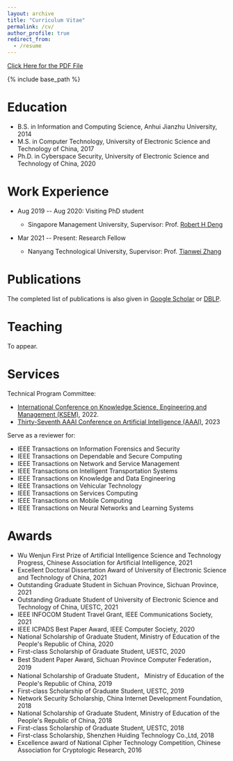 ```yaml
---
layout: archive
title: "Curriculum Vitae"
permalink: /cv/
author_profile: true
redirect_from:
  - /resume
---
```


[Click Here for the PDF File](http://guowen-xu.github.io/files/CV-Guowen-chinese.pdf)

{% include base_path %}

Education
======
* B.S. in Information and Computing Science, Anhui Jianzhu University, 2014
* M.S. in Computer Technology, University of Electronic Science and Technology of China, 2017
* Ph.D. in Cyberspace Security, University of Electronic Science and Technology of China, 2020

Work Experience
======
* Aug 2019 -- Aug 2020: Visiting PhD student
  * Singapore Management University, Supervisor: Prof. [Robert H Deng](http://www.mysmu.edu/faculty/robertdeng/)

* Mar 2021 -- Present: Research Fellow
  * Nanyang Technological University, Supervisor: Prof. [Tianwei Zhang](https://personal.ntu.edu.sg/tianwei.zhang/)


Publications
======
  The completed list of publications is also given in [Google Scholar](https://scholar.google.com.hk/citations?user=MDKdG80AAAAJ&hl=zh-CN) or [DBLP](https://dblp.org/pid/87/10142.html).
  
Teaching
======
To appear.
  
Services
======
Technical Program Committee:
* [International Conference on Knowledge Science, Engineering and Management (KSEM)](https://ksem22.smart-conf.net/committee.html), 2022.
* [Thirty-Seventh AAAI Conference on Artificial Intelligence (AAAI)](https://aaai.org/Conferences/AAAI-23/), 2023

Serve as a reviewer for:
* IEEE Transactions on Information Forensics and Security
* IEEE Transactions on Dependable and Secure Computing
* IEEE Transactions on Network and Service Management
* IEEE Transactions on Intelligent Transportation Systems
* IEEE Transactions on Knowledge and Data Engineering
* IEEE Transactions on Vehicular Technology
* IEEE Transactions on Services Computing
* IEEE Transactions on Mobile Computing
* IEEE Transactions on Neural Networks and Learning Systems

Awards
======
* Wu Wenjun First Prize of Artificial Intelligence Science and Technology Progress, Chinese Association for Artificial Intelligence, 2021
* Excellent Doctoral Dissertation Award of University of Electronic Science and Technology of China, 2021
* Outstanding Graduate Student in Sichuan Province, Sichuan Province,  2021
* Outstanding Graduate Student of University of Electronic Science and Technology of China, UESTC,  2021
* IEEE INFOCOM Student Travel Grant, IEEE Communications Society, 2021
* IEEE ICPADS Best Paper Award, IEEE Computer Society, 2020
* National Scholarship of Graduate Student, Ministry of Education of the People's Republic of China, 2020
* First-class Scholarship of Graduate Student, UESTC, 2020
* Best Student Paper Award, Sichuan Province Computer Federation， 2019
* National Scholarship of Graduate Student， Ministry of Education of the People's Republic of China, 2019
* First-class Scholarship of Graduate Student, UESTC, 2019
* Network Security Scholarship, China Internet Development Foundation, 2018
* National Scholarship of Graduate Student, Ministry of Education of the People's Republic of China, 2018
* First-class Scholarship of Graduate Student, UESTC, 2018
* First-class Scholarship, Shenzhen Huiding Technology Co.,Ltd, 2018
* Excellence award of National Cipher Technology Competition, Chinese Association for Cryptologic Research, 2016
